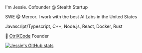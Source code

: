 I'm Jessie. Cofounder @ Stealth Startup

SWE @ Mercor. I work with the best AI Labs in the United States

Javascript/Typescript, C++, Node.js, React, Docker, Rust

🚧 [CtrlXCode](https://ctrlxcode.com) Founder

[![Jessie's GitHub stats](https://github-readme-stats-git-master-jessies-projects-3b82c64f.vercel.app/api?username=JessieG-TY)](https://github.com/JessieG-TY/github-readme-stats)


<!---
JessieG-TY/JessieG-TY is a ✨ special ✨ repository because its `README.md` (this file) appears on your GitHub profile.
You can click the Preview link to take a look at your changes.
--->
